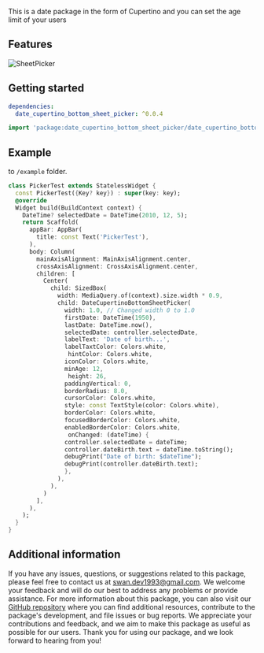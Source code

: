 This is a date package in the form of Cupertino and you can set the age limit of your users

## Features

![SheetPicker](https://github.com/SwanFlutter/date_cupertino_bottom_sheet_picker/assets/151648897/5ed512a7-e56e-46dc-b501-fbc14727a9e0)


## Getting started

```yaml
dependencies:
  date_cupertino_bottom_sheet_picker: ^0.0.4
```


```dart
import 'package:date_cupertino_bottom_sheet_picker/date_cupertino_bottom_sheet_picker.dart';

```

## Example

to `/example` folder.

```dart
class PickerTest extends StatelessWidget {
  const PickerTest({Key? key}) : super(key: key);
  @override
  Widget build(BuildContext context) {
    DateTime? selectedDate = DateTime(2010, 12, 5);
    return Scaffold(
      appBar: AppBar(
        title: const Text('PickerTest'),
      ),
      body: Column(
        mainAxisAlignment: MainAxisAlignment.center,
        crossAxisAlignment: CrossAxisAlignment.center,
        children: [
          Center(
            child: SizedBox(
              width: MediaQuery.of(context).size.width * 0.9,
              child: DateCupertinoBottomSheetPicker(
                width: 1.0, // Changed width 0 to 1.0
                firstDate: DateTime(1950),
                lastDate: DateTime.now(),
                selectedDate: controller.selectedDate,
                labelText: 'Date of birth...',
                labelTaxtColor: Colors.white,
                 hintColor: Colors.white,
                iconColor: Colors.white,
                minAge: 12,
                 height: 26,
                paddingVertical: 0,
                borderRadius: 8.0,
                cursorColor: Colors.white,
                style: const TextStyle(color: Colors.white),
                borderColor: Colors.white,
                focusedBorderColor: Colors.white,
                enabledBorderColor: Colors.white,
                 onChanged: (dateTime) {
                controller.selectedDate = dateTime;
                controller.dateBirth.text = dateTime.toString();
                debugPrint("Date of birth: $dateTime");
                debugPrint(controller.dateBirth.text);
                },
              ),
            ),
          )
        ],
      ),
    );
  }
}
```

## Additional information

If you have any issues, questions, or suggestions related to this package, please feel free to contact us at [swan.dev1993@gmail.com](mailto:swan.dev1993@gmail.com). We welcome your feedback and will do our best to address any problems or provide assistance.
For more information about this package, you can also visit our [GitHub repository](https://github.com/SwanFlutter/date_cupertino_bottom_sheet_picker) where you can find additional resources, contribute to the package's development, and file issues or bug reports. We appreciate your contributions and feedback, and we aim to make this package as useful as possible for our users.
Thank you for using our package, and we look forward to hearing from you!
